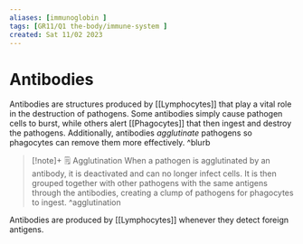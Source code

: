 ```yaml
---
aliases: [immunoglobin ]
tags: [GR11/Q1 the-body/immune-system ]
created: Sat 11/02 2023
---
```

# Antibodies
Antibodies are structures produced by [[Lymphocytes]] that play a vital role in the destruction of pathogens. Some antibodies simply cause pathogen cells to burst, while others alert [[Phagocytes]] that then ingest and destroy the pathogens. Additionally, antibodies *agglutinate* pathogens so phagocytes can remove them more effectively. ^blurb

> [!note]+ :spiral_notepad: Agglutination
> When a pathogen is agglutinated by an antibody, it is deactivated and can no longer infect cells. It is then grouped together with other pathogens with the same antigens through the antibodies, creating a clump of pathogens for phagocytes to ingest. ^agglutination

Antibodies are produced by [[Lymphocytes]] whenever they detect foreign antigens.
